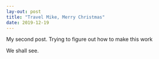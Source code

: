 ```yaml
---
lay-out: post
title: "Travel Mike, Merry Christmas"
date: 2019-12-19
---
```


My second post. Trying to figure out how to make this work

We shall see.
